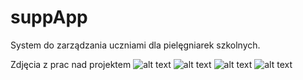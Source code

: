 suppApp
====================================

System do zarządzania uczniami dla pielęgniarek szkolnych.


Zdjęcia z prac nad projektem
![alt text](http://i.imgur.com/H33SHef.png)
![alt text](http://i.imgur.com/5Bzh55q.png)
![alt text](http://i.imgur.com/iVvfiCE.png)
![alt text](http://i.imgur.com/zKcT3Bw.png)

